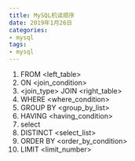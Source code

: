 ```yaml
---
title: MySQL机读顺序
date: 2019年1月26日
categories: 
- mysql
tags: 
- mysql
---
```


1. FROM <left_table>
2. ON <join_condition>
3. <join_type> JOIN <right_table>
4. WHERE <where_condition>
5. GROUP BY <group_by_list>
6. HAVING <having_condition>
7. select
8. DISTINCT <select_list>
9. ORDER BY <order_by_condition>
10. LIMIT <limit_number>

